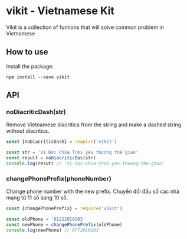 # vikit - Vietnamese Kit

Vikit is a collection of funtions that will solve common problem in Vietnamese

## How to use

Install the package:

```
npm install --save vikit
```

## API

### noDiacriticDash(str)

Remove Vietnamese diacritics from the string and make a dashed string without diacritics.

```javascript
const {noDiacriticDash} = require('vikit')

const str = 'Vì Đức Chúa Trời yêu thương thế gian'
const result = noDiacriticDas(str)
console.log(resut) // 'vi-duc-chua-troi-yeu-thuong-the-gian'
```

### changePhonePrefix(phoneNumber)

Change phone number with the new prefix.
Chuyển đổi đầu số các nhà mạng từ 11 số sang 10 số.

```javascript
const {changePhonePrefix} = require('vikit')

const oldPhone = '01222010203'
const newPhone = changePhonePrefix(oldPhone)
console.log(newPhone) // 0772010203
```